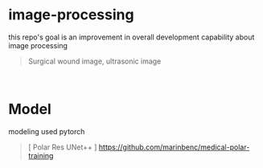 # image-processing

this repo's goal is an improvement in overall development capability about image processing
> Surgical wound image, ultrasonic image

<br>

# Model
modeling used pytorch

> [ Polar Res UNet++ ]
> https://github.com/marinbenc/medical-polar-training
